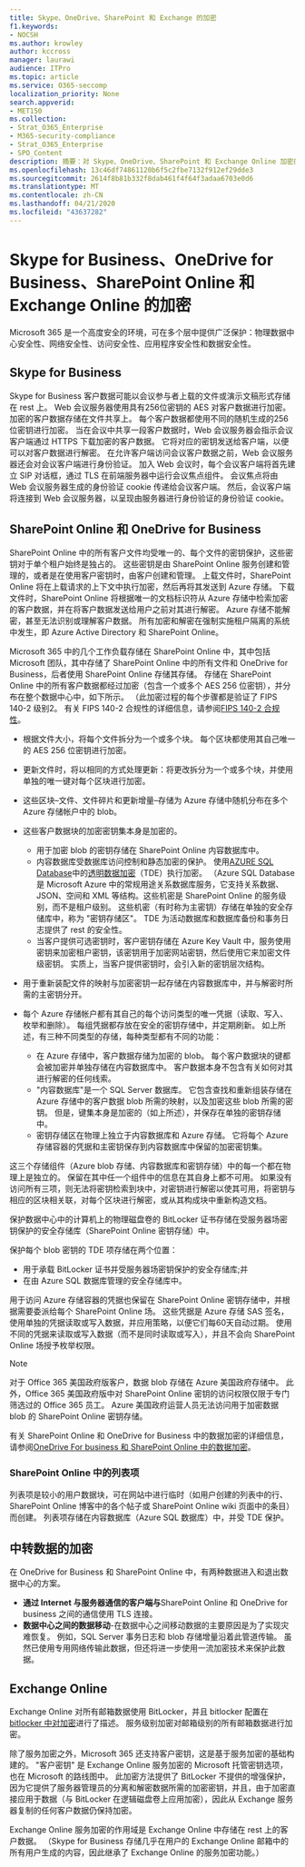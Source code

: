 ```yaml
---
title: Skype、OneDrive、SharePoint 和 Exchange 的加密
f1.keywords:
- NOCSH
ms.author: krowley
author: kccross
manager: laurawi
audience: ITPro
ms.topic: article
ms.service: O365-seccomp
localization_priority: None
search.appverid:
- MET150
ms.collection:
- Strat_O365_Enterprise
- M365-security-compliance
- Strat_O365_Enterprise
- SPO_Content
description: 摘要：对 Skype、OneDrive、SharePoint 和 Exchange Online 加密的说明。
ms.openlocfilehash: 13c46df74861120b6f5c2fbe7132f912ef29dde3
ms.sourcegitcommit: 2614f8b81b332f8dab461f4f64f3adaa6703e0d6
ms.translationtype: MT
ms.contentlocale: zh-CN
ms.lasthandoff: 04/21/2020
ms.locfileid: "43637282"
---
```

# <a name="encryption-for-skype-for-business-onedrive-for-business-sharepoint-online-and-exchange-online"></a>Skype for Business、OneDrive for Business、SharePoint Online 和 Exchange Online 的加密

Microsoft 365 是一个高度安全的环境，可在多个层中提供广泛保护：物理数据中心安全性、网络安全性、访问安全性、应用程序安全性和数据安全性。

## <a name="skype-for-business"></a>Skype for Business

Skype for Business 客户数据可能以会议参与者上载的文件或演示文稿形式存储在 rest 上。 Web 会议服务器使用具有256位密钥的 AES 对客户数据进行加密。 加密的客户数据存储在文件共享上。 每个客户数据都使用不同的随机生成的256位密钥进行加密。 当在会议中共享一段客户数据时，Web 会议服务器会指示会议客户端通过 HTTPS 下载加密的客户数据。 它将对应的密钥发送给客户端，以便可以对客户数据进行解密。 在允许客户端访问会议客户数据之前，Web 会议服务器还会对会议客户端进行身份验证。 加入 Web 会议时，每个会议客户端将首先建立 SIP 对话框，通过 TLS 在前端服务器中运行会议焦点组件。 会议焦点将由 Web 会议服务器生成的身份验证 cookie 传递给会议客户端。 然后，会议客户端将连接到 Web 会议服务器，以呈现由服务器进行身份验证的身份验证 cookie。

## <a name="sharepoint-online-and-onedrive-for-business"></a>SharePoint Online 和 OneDrive for Business

SharePoint Online 中的所有客户文件均受唯一的、每个文件的密钥保护，这些密钥对于单个租户始终是独占的。 这些密钥是由 SharePoint Online 服务创建和管理的，或者是在使用客户密钥时，由客户创建和管理。 上载文件时，SharePoint Online 将在上载请求的上下文中执行加密，然后再将其发送到 Azure 存储。 下载文件时，SharePoint Online 将根据唯一的文档标识符从 Azure 存储中检索加密的客户数据，并在将客户数据发送给用户之前对其进行解密。 Azure 存储不能解密，甚至无法识别或理解客户数据。 所有加密和解密在强制实施租户隔离的系统中发生，即 Azure Active Directory 和 SharePoint Online。

Microsoft 365 中的几个工作负载存储在 SharePoint Online 中，其中包括 Microsoft 团队，其中存储了 SharePoint Online 中的所有文件和 OneDrive for Business，后者使用 SharePoint Online 存储其存储。 存储在 SharePoint Online 中的所有客户数据都经过加密（包含一个或多个 AES 256 位密钥），并分布在整个数据中心中，如下所示。 （此加密过程的每个步骤都是验证了 FIPS 140-2 级别2。 有关 FIPS 140-2 合规性的详细信息，请参阅[FIPS 140-2 合规性](https://docs.microsoft.com/previous-versions/sql/sql-server-2008-r2/bb326611(v=sql.105))。

- 根据文件大小，将每个文件拆分为一个或多个块。 每个区块都使用其自己唯一的 AES 256 位密钥进行加密。
- 更新文件时，将以相同的方式处理更新：将更改拆分为一个或多个块，并使用单独的唯一键对每个区块进行加密。
- 这些区块–文件、文件碎片和更新增量–存储为 Azure 存储中随机分布在多个 Azure 存储帐户中的 blob。
- 这些客户数据块的加密密钥集本身是加密的。

    - 用于加密 blob 的密钥存储在 SharePoint Online 内容数据库中。
    - 内容数据库受数据库访问控制和静态加密的保护。 使用[AZURE SQL Database](https://docs.microsoft.com/azure/sql-database/sql-database-technical-overview)中的[透明数据加密](https://docs.microsoft.com/sql/relational-databases/security/encryption/transparent-data-encryption-tde)（TDE）执行加密。 （Azure SQL Database 是 Microsoft Azure 中的常规用途关系数据库服务，它支持关系数据、JSON、空间和 XML 等结构。这些机密是 SharePoint Online 的服务级别，而不是租户级别。 这些机密（有时称为主密钥）存储在单独的安全存储库中，称为 "密钥存储区"。 TDE 为活动数据库和数据库备份和事务日志提供了 rest 的安全性。
    - 当客户提供可选密钥时，客户密钥存储在 Azure Key Vault 中，服务使用密钥来加密租户密钥，该密钥用于加密网站密钥，然后使用它来加密文件级密钥。 实质上，当客户提供密钥时，会引入新的密钥层次结构。
- 用于重新装配文件的映射与加密密钥一起存储在内容数据库中，并与解密时所需的主密钥分开。
- 每个 Azure 存储帐户都有其自己的每个访问类型的唯一凭据（读取、写入、枚举和删除）。 每组凭据都存放在安全的密钥存储中，并定期刷新。 如上所述，有三种不同类型的存储，每种类型都有不同的功能：
    - 在 Azure 存储中，客户数据存储为加密的 blob。 每个客户数据块的键都会被加密并单独存储在内容数据库中。 客户数据本身不包含有关如何对其进行解密的任何线索。
    - "内容数据库"是一个 SQL Server 数据库。 它包含查找和重新组装存储在 Azure 存储中的客户数据 blob 所需的映射，以及加密这些 blob 所需的密钥。 但是，键集本身是加密的（如上所述），并保存在单独的密钥存储中。
    - 密钥存储区在物理上独立于内容数据库和 Azure 存储。 它将每个 Azure 存储容器的凭据和主密钥保存到内容数据库中保留的加密密钥集。

这三个存储组件（Azure blob 存储、内容数据库和密钥存储）中的每一个都在物理上是独立的。 保留在其中任一个组件中的信息在其自身上都不可用。 如果没有访问所有三项，则无法将密钥检索到块中，对密钥进行解密以使其可用，将密钥与相应的区块相关联，对每个区块进行解密，或从其构成块中重新构造文档。

保护数据中心中的计算机上的物理磁盘卷的 BitLocker 证书存储在受服务器场密钥保护的安全存储库（SharePoint Online 密钥存储）中。

保护每个 blob 密钥的 TDE 项存储在两个位置：

- 用于承载 BitLocker 证书并受服务器场密钥保护的安全存储库;并
- 在由 Azure SQL 数据库管理的安全存储库中。

用于访问 Azure 存储容器的凭据也保留在 SharePoint Online 密钥存储中，并根据需要委派给每个 SharePoint Online 场。 这些凭据是 Azure 存储 SAS 签名，使用单独的凭据读取或写入数据，并应用策略，以便它们每60天自动过期。 使用不同的凭据来读取或写入数据（而不是同时读取或写入），并且不会向 SharePoint Online 场授予枚举权限。

> [!NOTE]
> 对于 Office 365 美国政府版客户，数据 blob 存储在 Azure 美国政府存储中。 此外，Office 365 美国政府版中对 SharePoint Online 密钥的访问权限仅限于专门筛选过的 Office 365 员工。 Azure 美国政府运营人员无法访问用于加密数据 blob 的 SharePoint Online 密钥存储。

有关 SharePoint Online 和 OneDrive for Business 中的数据加密的详细信息，请参阅[OneDrive For business 和 SharePoint Online 中的数据加密](https://technet.microsoft.com/library/dn905447.aspx)。

### <a name="list-items-in-sharepoint-online"></a>SharePoint Online 中的列表项

列表项是较小的用户数据块，可在网站中进行临时（如用户创建的列表中的行、SharePoint Online 博客中的各个帖子或 SharePoint Online wiki 页面中的条目）而创建。 列表项存储在内容数据库（Azure SQL 数据库）中，并受 TDE 保护。

## <a name="encryption-of-data-in-transit"></a>中转数据的加密

在 OneDrive for Business 和 SharePoint Online 中，有两种数据进入和退出数据中心的方案。

- **通过 Internet 与服务器通信的客户端与**SharePoint Online 和 OneDrive for business 之间的通信使用 TLS 连接。
- **数据中心之间的数据移动**-在数据中心之间移动数据的主要原因是为了实现灾难恢复。 例如，SQL Server 事务日志和 blob 存储增量沿着此管道传输。 虽然已使用专用网络传输此数据，但还将进一步使用一流加密技术来保护此数据。

## <a name="exchange-online"></a>Exchange Online

Exchange Online 对所有邮箱数据使用 BitLocker，并且 bitlocker 配置在[bitlocker 中对加密](office-365-bitlocker-and-distributed-key-manager-for-encryption.md)进行了描述。 服务级别加密对邮箱级别的所有邮箱数据进行加密。 

除了服务加密之外，Microsoft 365 还支持客户密钥，这是基于服务加密的基础构建的。 "客户密钥" 是 Exchange Online 服务加密的 Microsoft 托管密钥选项，也在 Microsoft 的路线图中。 此加密方法提供了 BitLocker 不提供的增强保护，因为它提供了服务器管理员的分离和解密数据所需的加密密钥，并且，由于加密直接应用于数据（与 BitLocker 在逻辑磁盘卷上应用加密），因此从 Exchange 服务器复制的任何客户数据仍保持加密。

Exchange Online 服务加密的作用域是 Exchange Online 中存储在 rest 上的客户数据。 （Skype for Business 存储几乎在用户的 Exchange Online 邮箱中的所有用户生成的内容，因此继承了 Exchange Online 的服务加密功能。）
